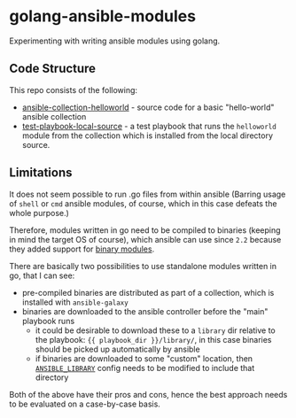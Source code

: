# golang-ansible-modules

Experimenting with writing ansible modules using golang.

## Code Structure

This repo consists of the following:

- [ansible-collection-helloworld](ansible-collection-helloworld) - source code for a basic "hello-world" ansible collection
- [test-playbook-local-source](test-playbook-local-source) - a test playbook that runs the `helloworld` module from the collection which is installed from the local directory source.

## Limitations

It does not seem possible to run .go files from within ansible (Barring usage of `shell` or `cmd` ansible modules, of course, which in this case defeats the whole purpose.)

Therefore, modules written in go need to be compiled to binaries (keeping in mind the target OS of course), which ansible can use since `2.2` because they added support for [binary modules](https://docs.ansible.com/ansible/latest/dev_guide/developing_program_flow_modules.html#binary-modules).

There are basically two possibilities to use standalone modules written in go, that I can see:

- pre-compiled binaries are distributed as part of a collection, which is installed with `ansible-galaxy`
- binaries are downloaded to the ansible controller before the "main" playbook runs
  - it could be desirable to download these to a `library` dir relative to the playbook: `{{ playbook_dir }}/library/`, in this case binaries should be picked up automatically by ansible
  - if binaries are downloaded to some "custom" location, then [`ANSIBLE_LIBRARY`](https://docs.ansible.com/ansible/latest/reference_appendices/config.html#default-module-path) config needs to be modified to include that directory

Both of the above have their pros and cons, hence the best approach needs to be evaluated on a case-by-case basis.
